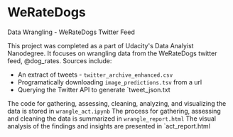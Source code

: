 # WeRateDogs
Data Wrangling - WeRateDogs Twitter Feed

This project was completed as a part of Udacity's Data Analyist Nanodegree. It focuses on wrangling data from the WeRateDogs twitter feed, @dog_rates. Sources include:
  * An extract of tweets - `twitter_archive_enhanced.csv` 
  * Programatically downloading `image_predictions.tsv` from a url
  * Querying the Twitter API to generate `tweet_json.txt
  
The code for gathering, assessing, cleaning, analyzing, and visualizing the data is stored in `wrangle_act.ipynb`
The process for gathering, assessing and cleaning the data is summarized in `wrangle_report.html`
The visual analysis of the findings and insights are presented in `act_report.html
